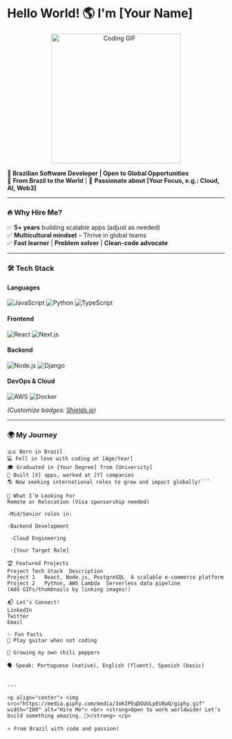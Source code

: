 # Hello World! 🌎 I'm [Your Name]  

<p align="center">
  <img src="https://media.giphy.com/media/L1R1tvI9svkIWwpVYr/giphy.gif" width="300" alt="Coding GIF">
</p>

**🚀 Brazilian Software Developer | Open to Global Opportunities**  
📍 **From Brazil to the World** | 🌱 **Passionate about [Your Focus, e.g.: Cloud, AI, Web3]**  

---

### 🔥 **Why Hire Me?**  
✅ **5+ years** building scalable apps (adjust as needed)  
✅ **Multicultural mindset** – Thrive in global teams  
✅ **Fast learner** | **Problem solver** | **Clean-code advocate**  

---

### 🛠️ **Tech Stack**  

#### **Languages**  
![JavaScript](https://img.shields.io/badge/-JavaScript-F7DF1E?logo=javascript&logoColor=black)
![Python](https://img.shields.io/badge/-Python-3776AB?logo=python&logoColor=white)
![TypeScript](https://img.shields.io/badge/-TypeScript-3178C6?logo=typescript&logoColor=white)

#### **Frontend**  
![React](https://img.shields.io/badge/-React-61DAFB?logo=react&logoColor=black)
![Next.js](https://img.shields.io/badge/-Next.js-000000?logo=nextdotjs&logoColor=white)

#### **Backend**  
![Node.js](https://img.shields.io/badge/-Node.js-339933?logo=nodedotjs&logoColor=white)
![Django](https://img.shields.io/badge/-Django-092E20?logo=django&logoColor=white)

#### **DevOps & Cloud**  
![AWS](https://img.shields.io/badge/-AWS-232F3E?logo=amazonaws&logoColor=white)
![Docker](https://img.shields.io/badge/-Docker-2496ED?logo=docker&logoColor=white)

*(Customize badges: [Shields.io](https://shields.io/))*

---

### 🌍 **My Journey**  
```text
🇧🇷 Born in Brazil  
💻 Fell in love with coding at [Age/Year]  
🎓 Graduated in [Your Degree] from [University]  
🚀 Built [X] apps, worked at [Y] companies  
🌎 Now seeking international roles to grow and impact globally!```

📌 What I’m Looking For
Remote or Relocation (Visa sponsorship needed)

-Mid/Senior roles in:

-Backend Development

 -Cloud Engineering

 -[Your Target Role]

🏆 Featured Projects
Project	Tech Stack	Description
Project 1	React, Node.js, PostgreSQL	A scalable e-commerce platform
Project 2	Python, AWS Lambda	Serverless data pipeline
(Add GIFs/thumbnails by linking images!)

📬 Let’s Connect!
LinkedIn
Twitter
Email

✨ Fun Facts
🎸 Play guitar when not coding

🌱 Growing my own chili peppers

🗣️ Speak: Portuguese (native), English (fluent), Spanish (basic)


---

<p align="center"> <img src="https://media.giphy.com/media/3oKIPEqDGUULpEU0aQ/giphy.gif" width="200" alt="Hire Me"> <br> <strong>Open to work worldwide! Let’s build something amazing. 🚀</strong> </p>

⭐ From Brazil with code and passion!
